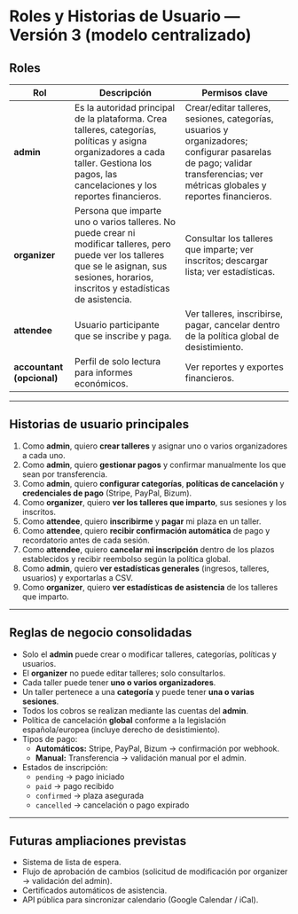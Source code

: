 # Roles y Historias de Usuario — Versión 3 (modelo centralizado)

## Roles
| Rol | Descripción | Permisos clave |
|------|--------------|----------------|
| **admin** | Es la autoridad principal de la plataforma. Crea talleres, categorías, políticas y asigna organizadores a cada taller. Gestiona los pagos, las cancelaciones y los reportes financieros. | Crear/editar talleres, sesiones, categorías, usuarios y organizadores; configurar pasarelas de pago; validar transferencias; ver métricas globales y reportes financieros. |
| **organizer** | Persona que imparte uno o varios talleres. No puede crear ni modificar talleres, pero puede ver los talleres que se le asignan, sus sesiones, horarios, inscritos y estadísticas de asistencia. | Consultar los talleres que imparte; ver inscritos; descargar lista; ver estadísticas. |
| **attendee** | Usuario participante que se inscribe y paga. | Ver talleres, inscribirse, pagar, cancelar dentro de la política global de desistimiento. |
| **accountant (opcional)** | Perfil de solo lectura para informes económicos. | Ver reportes y exportes financieros. |

---

## Historias de usuario principales
1. Como **admin**, quiero **crear talleres** y asignar uno o varios organizadores a cada uno.  
2. Como **admin**, quiero **gestionar pagos** y confirmar manualmente los que sean por transferencia.  
3. Como **admin**, quiero **configurar categorías**, **políticas de cancelación** y **credenciales de pago** (Stripe, PayPal, Bizum).  
4. Como **organizer**, quiero **ver los talleres que imparto**, sus sesiones y los inscritos.  
5. Como **attendee**, quiero **inscribirme** y **pagar** mi plaza en un taller.  
6. Como **attendee**, quiero **recibir confirmación automática** de pago y recordatorio antes de cada sesión.  
7. Como **attendee**, quiero **cancelar mi inscripción** dentro de los plazos establecidos y recibir reembolso según la política global.  
8. Como **admin**, quiero **ver estadísticas generales** (ingresos, talleres, usuarios) y exportarlas a CSV.  
9. Como **organizer**, quiero **ver estadísticas de asistencia** de los talleres que imparto.  

---

## Reglas de negocio consolidadas

- Solo el **admin** puede crear o modificar talleres, categorías, políticas y usuarios.  
- El **organizer** no puede editar talleres; solo consultarlos.  
- Cada taller puede tener **uno o varios organizadores**.  
- Un taller pertenece a una **categoría** y puede tener **una o varias sesiones**.  
- Todos los cobros se realizan mediante las cuentas del **admin**.  
- Política de cancelación **global** conforme a la legislación española/europea (incluye derecho de desistimiento).  
- Tipos de pago:
  - **Automáticos:** Stripe, PayPal, Bizum → confirmación por webhook.
  - **Manual:** Transferencia → validación manual por el admin.
- Estados de inscripción:
  - `pending` → pago iniciado  
  - `paid` → pago recibido  
  - `confirmed` → plaza asegurada  
  - `cancelled` → cancelación o pago expirado

---

## Futuras ampliaciones previstas
- Sistema de lista de espera.  
- Flujo de aprobación de cambios (solicitud de modificación por organizer → validación del admin).  
- Certificados automáticos de asistencia.  
- API pública para sincronizar calendario (Google Calendar / iCal).
